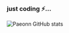 ### just coding ⚡... 
![Paeonn GitHub stats](https://paeon-readme.vercel.app/api?username=paeonn&show_icons=true&theme=transparent)
